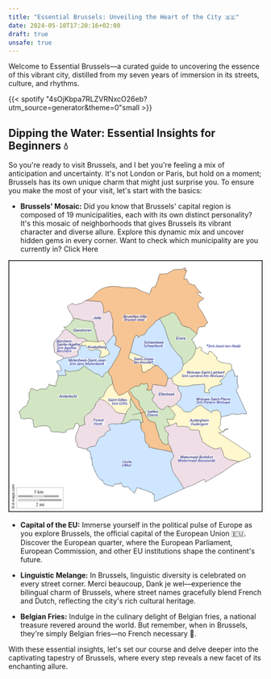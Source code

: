 ```yaml
---
title: "Essential Brussels: Unveiling the Heart of the City 🇧🇪"
date: 2024-05-10T17:20:16+02:00
draft: true
unsafe: true
---
```



Welcome to Essential Brussels—a curated guide to uncovering the essence of this vibrant city, distilled from my seven years of immersion in its streets, culture, and rhythms.

{{< spotify "4sOjKbpa7RLZVRNxcO26eb?utm_source=generator&theme=0"small >}}

## Dipping the Water: Essential Insights for Beginners 💧

So you're ready to visit Brussels, and I bet you're feeling a mix of anticipation and uncertainty. It's not London or Paris, but hold on a moment; Brussels has its own unique charm that might just surprise you. To ensure you make the most of your visit, let's start with the basics:

- **Brussels' Mosaic:** Did you know that Brussels' capital region is composed of 19 municipalities, each with its own distinct personality? It's this mosaic of neighborhoods that gives Brussels its vibrant character and diverse allure. Explore this dynamic mix and uncover hidden gems in every corner. Want to check which municipality are you currently in? Click Here

![Brussels](/images/euroventures/belgium/brussels-map.png)

- **Capital of the EU:** Immerse yourself in the political pulse of Europe as you explore Brussels, the official capital of the European Union 🇪🇺. Discover the European quarter, where the European Parliament, European Commission, and other EU institutions shape the continent's future.

- **Linguistic Melange:** In Brussels, linguistic diversity is celebrated on every street corner. Merci beaucoup, Dank je wel—experience the bilingual charm of Brussels, where street names gracefully blend French and Dutch, reflecting the city's rich cultural heritage.

- **Belgian Fries:** Indulge in the culinary delight of Belgian fries, a national treasure revered around the world. But remember, when in Brussels, they're simply Belgian fries—no French necessary 🍟.

With these essential insights, let's set our course and delve deeper into the captivating tapestry of Brussels, where every step reveals a new facet of its enchanting allure.

